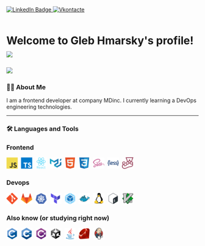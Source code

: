 <div id="header" align-items="center">
   <div id="badges">
    <a href="www.linkedin.com/in/glebh">
      <img src="https://img.shields.io/badge/LinkedIn-blue?style=for-the-badge&logo=linkedin&logoColor=white" alt="LinkedIn Badge"/>
    </a>
    <a href="https://vk.com/gleb_h">
      <img src="https://img.shields.io/badge/VKONTAKTE-white?style=for-the-badge&logo=vk&logoColor=blue" alt="Vkontacte"/>
    </a>
  </div>
  <img src="https://komarev.com/ghpvc/?username=GlebHmarsky&style=flat-square&color=fc9803&style=for-the-badge" alt=""/>
  <h1>
    Welcome to Gleb Hmarsky's profile!
    <img src="https://media.giphy.com/media/hvRJCLFzcasrR4ia7z/giphy.gif" width="40px"/>
  </h1>
  <img src="https://readme-typing-svg.herokuapp.com?color=F73D89&center=true&lines=Frontend+developer;Sometimes+be+a+game+developer">
</div>

### 👨‍💻 About Me

I am a frontend developer at company MDinc. I currently learning a DevOps engineering technologies.

---

### :hammer_and_wrench: Languages and Tools

### Frontend

<div display='flex' flexDirection='row' flexWrap='wrap'>
  <img src="https://github.com/devicons/devicon/blob/master/icons/javascript/javascript-original.svg" title="JavaScript" alt="JavaScript" width="30" height="30"/>&nbsp;
  <img src="https://github.com/devicons/devicon/blob/master/icons/typescript/typescript-original.svg" title="TypeScript" alt="TypeScript" width="30" height="30"/>&nbsp;
  <img src="https://github.com/devicons/devicon/blob/master/icons/react/react-original-wordmark.svg" title="React" alt="React" width="30" height="30"/>&nbsp;  
  <img src="https://github.com/devicons/devicon/blob/master/icons/materialui/materialui-original.svg" title="Material UI" alt="Material UI" width="30" height="30"/>&nbsp;
  <img src="https://github.com/devicons/devicon/blob/master/icons/html5/html5-original.svg" title="html5" alt="html5" width="30" height="30"/>&nbsp;
  <img src="https://github.com/devicons/devicon/blob/master/icons/css3/css3-original.svg" title="css3" alt="css3" width="30" height="30"/>&nbsp;
  <img src="https://github.com/devicons/devicon/blob/master/icons/sass/sass-original.svg" title="sass" alt="sass" width="30" height="30"/>&nbsp;
  <img src="https://github.com/devicons/devicon/blob/master/icons/less/less-plain-wordmark.svg" title="less" alt="less" width="30" height="30"/>&nbsp;
  <img src="https://github.com/devicons/devicon/blob/master/icons/jest/jest-plain.svg" title="jest" alt="jest" width="30" height="30"/>&nbsp;
  
</div>

### Devops

<div>
  <img src="https://github.com/devicons/devicon/blob/master/icons/git/git-original.svg" title="git" alt="git" width="30" height="30"/>&nbsp;
  <img src="https://github.com/devicons/devicon/blob/master/icons/gitlab/gitlab-original.svg" title="gitlab" alt="gitlab" width="30" height="30"/>&nbsp;
  <img src="https://github.com/devicons/devicon/blob/master/icons/kubernetes/kubernetes-plain.svg" title="kubernetes" alt="kubernetes" width="30" height="30"/>&nbsp;
  <img src="https://github.com/devicons/devicon/blob/master/icons/terraform/terraform-original.svg" title="terraform" alt="terraform" width="30" height="30"/>&nbsp;
  <img src="https://github.com/devicons/devicon/blob/master/icons/webpack/webpack-original.svg" title="Webpack" alt="webpack" width="30" height="30"/>&nbsp;
  <img src="https://github.com/devicons/devicon/blob/master/icons/docker/docker-original.svg" title="docker" alt="docker" width="30" height="30"/>&nbsp;
  <img src="https://github.com/devicons/devicon/blob/master/icons/linux/linux-original.svg" title="linux" alt="linux" width="30" height="30"/>&nbsp;
  <img src="https://github.com/devicons/devicon/blob/master/icons/bash/bash-original.svg" title="bash" alt="bash" width="30" height="30"/>&nbsp;
  <img src="https://github.com/devicons/devicon/blob/master/icons/vim/vim-original.svg" title="vim" alt="vim" width="30" height="30"/>&nbsp;

</div>

### Also know (or studying right now)

<div>
  <img src="https://github.com/devicons/devicon/blob/master/icons/c/c-original.svg" title="C" alt="C" width="30" height="30"/>&nbsp;
  <img src="https://github.com/devicons/devicon/blob/master/icons/cplusplus/cplusplus-original.svg" title="C++" alt="C++" width="30" height="30"/>&nbsp;
  <img src="https://github.com/devicons/devicon/blob/master/icons/csharp/csharp-original.svg" title="C#" alt="C#" width="30" height="30"/>&nbsp;
  <img src="https://github.com/devicons/devicon/blob/master/icons/unity/unity-original.svg" title="unity" alt="unity" width="30" height="30"/>&nbsp;
  <img src="https://github.com/devicons/devicon/blob/master/icons/java/java-original.svg" title="java" alt="java" width="30" height="30"/>&nbsp;
  <img src="https://github.com/devicons/devicon/blob/master/icons/ruby/ruby-original.svg" title="ruby" alt="ruby" width="30" height="30"/>&nbsp;
  <img src="https://github.com/devicons/devicon/blob/master/icons/jenkins/jenkins-original.svg" title="jenkins" alt="jenkins" width="30" height="30"/>&nbsp;
</div>

